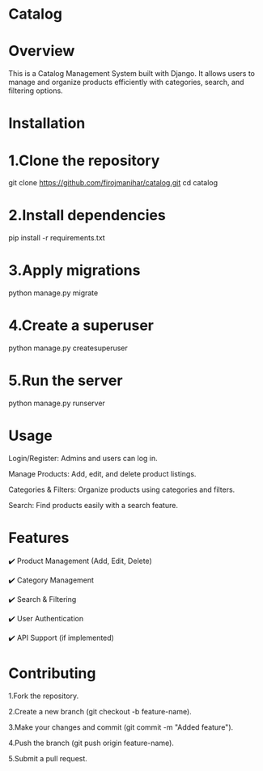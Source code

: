 # Catalog

# Overview
This is a Catalog Management System built with Django. It allows users to manage and organize products efficiently with categories, search, and filtering options.

# Installation

# 1.Clone the repository
git clone https://github.com/firojmanihar/catalog.git
cd catalog

# 2.Install dependencies
pip install -r requirements.txt

# 3.Apply migrations
python manage.py migrate

# 4.Create a superuser
python manage.py createsuperuser

# 5.Run the server
python manage.py runserver

# Usage
Login/Register: Admins and users can log in.

Manage Products: Add, edit, and delete product listings.

Categories & Filters: Organize products using categories and filters.

Search: Find products easily with a search feature.

# Features
✔️ Product Management (Add, Edit, Delete)

✔️ Category Management

✔️ Search & Filtering

✔️ User Authentication

✔️ API Support (if implemented)

# Contributing
1.Fork the repository.

2.Create a new branch (git checkout -b feature-name).

3.Make your changes and commit (git commit -m "Added feature").

4.Push the branch (git push origin feature-name).

5.Submit a pull request.
